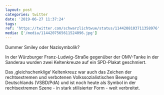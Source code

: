 ```yaml
---
layout: post
categories: twitter
date: '2019-06-27 11:37:24'
tags: 
ref: 'https://twitter.com/schwarzlichtwue/status/1144208103711358976'
media: ['/media/1144207565611524096.jpg']
---
```

Dummer Smiley oder Nazisymbolik?

In der Würzburger Franz-Ludwig-Straße gegenüber der OMV-Tanke in der  Sanderau wurden zwei Keltenkreuze auf ein SPD-Plakat geschmiert. 

 
Das ‚gleichschenklige‘ Keltenkreuz war auch das Zeichen der rechtsextremen und verbotenen Volkssozialistischen Bewegung Deutschlands (VSBD/PdA) und ist noch heute als Symbol in der rechtsextremen Szene - in stark stilisierter Form - weit verbreitet.


